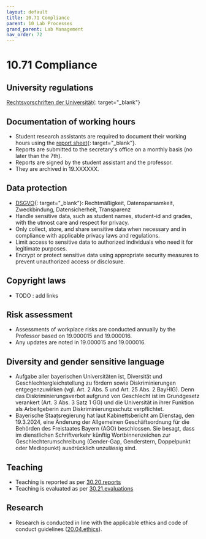 ```yaml
---
layout: default
title: 10.71 Compliance
parent: 10 Lab Processes
grand_parent: Lab Management
nav_order: 72
---
```


# 10.71 Compliance

## University regulations

[Rechtsvorschriften der Universität](https://www.uni-bamberg.de/justitiariat/rechtsvorschriften-der-universitaet/){: target="_blank"}

## Documentation of working hours

- Student research assistants are required to document their working hours using the [report sheet](https://www.uni-bamberg.de/fileadmin/abt-personal/Homepage_ab_2016-03/11_Formulare_Infos_Merkblaetter/Hilfskraefte/Musterformular_Dokumentationspflicht_MiLoG.pdf){: target="_blank"}.
- Reports are submitted to the secretary's office on a monthly basis (no later than the 7th).
- Reports are signed by the student assistant and the professor.
- They are archived in 19.XXXXXX.

## Data protection

- [DSGVO](https://eur-lex.europa.eu/legal-content/DE/TXT/PDF/?uri=CELEX:32016R0679){: target="_blank"}: Rechtmäßigkeit, Datensparsamkeit, Zweckbindung, Datensicherheit, Transparenz
- Handle sensitive data, such as student names, student-id and grades, with the utmost care and respect for privacy.
- Only collect, store, and share sensitive data when necessary and in compliance with applicable privacy laws and regulations.
- Limit access to sensitive data to authorized individuals who need it for legitimate purposes.
- Encrypt or protect sensitive data using appropriate security measures to prevent unauthorized access or disclosure.

## Copyright laws

- TODO : add links

## Risk assessment

- Assessments of workplace risks are conducted annually by the Professor based on 19.000015 and 19.000016.
- Any updates are noted in 19.000015 and 19.000016.

## Diversity and gender sensitive language

- Aufgabe aller bayerischen Universitäten ist, Diversität und Geschlechtergleichstellung zu fördern sowie Diskriminierungen entgegenzuwirken (vgl. Art. 2 Abs. 5 und Art. 25 Abs. 2 BayHIG). Denn das Diskriminierungsverbot aufgrund von Geschlecht ist im Grundgesetz verankert (Art. 3 Abs. 3 Satz 1 GG) und die Universität in ihrer Funktion als Arbeitgeberin zum Diskriminierungsschutz verpflichtet.
- Bayerische Staatsregierung hat laut Kabinettsbericht am Dienstag, den 19.3.2024, eine Änderung der Allgemeinen Geschäftsordnung für die Behörden des Freistaates Bayern (AGO) beschlossen. Sie besagt, dass im dienstlichen Schriftverkehr künftig Wortbinnenzeichen zur Geschlechterumschreibung (Gender-Gap, Genderstern, Doppelpunkt oder Mediopunkt) ausdrücklich unzulässig sind.

## Teaching

- Teaching is reported as per [30.20.reports](../../30-teaching/30_processes/30.20.reports.html)
- Teaching is evaluated as per [30.21.evaluations](../../30-teaching/30_processes/30.21.evaluations.html)

## Research

- Research is conducted in line with the applicable ethics and code of conduct guidelines ([20.04.ethics](../../20-research/20_processes/20.04.ethics.html)).
